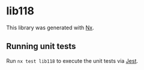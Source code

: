 # lib118

This library was generated with [Nx](https://nx.dev).

## Running unit tests

Run `nx test lib118` to execute the unit tests via [Jest](https://jestjs.io).
